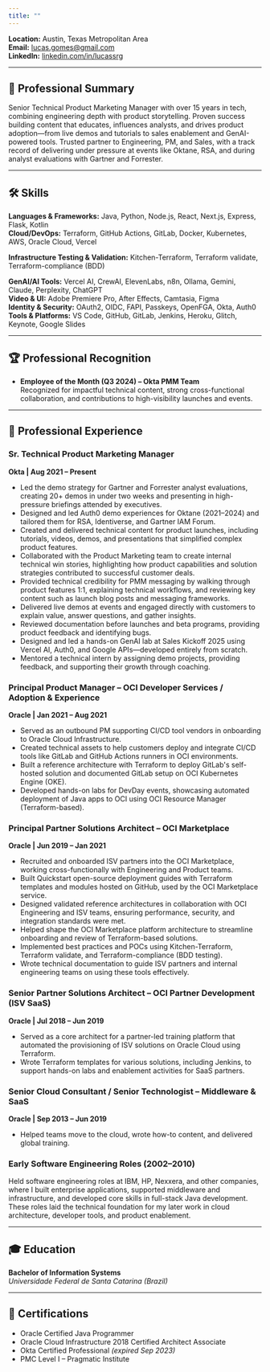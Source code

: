 ```yaml
---
title: ""
---
```


**Location:** Austin, Texas Metropolitan Area  
**Email:** lucas.gomes@gmail.com  
**LinkedIn:** [linkedin.com/in/lucassrg](https://linkedin.com/in/lucassrg)  

---

## 🧠 Professional Summary

Senior Technical Product Marketing Manager with over 15 years in tech, combining engineering depth with product storytelling. Proven success building content that educates, influences analysts, and drives product adoption—from live demos and tutorials to sales enablement and GenAI-powered tools. Trusted partner to Engineering, PM, and Sales, with a track record of delivering under pressure at events like Oktane, RSA, and during analyst evaluations with Gartner and Forrester.

---

## 🛠 Skills

**Languages & Frameworks:** Java, Python, Node.js, React, Next.js, Express, Flask, Kotlin  
**Cloud/DevOps:** Terraform, GitHub Actions, GitLab, Docker, Kubernetes, AWS, Oracle Cloud, Vercel  

**Infrastructure Testing & Validation:** Kitchen-Terraform, Terraform validate, Terraform-compliance (BDD)  

**GenAI/AI Tools:** Vercel AI, CrewAI, ElevenLabs, n8n, Ollama, Gemini, Claude, Perplexity, ChatGPT  
**Video & UI:** Adobe Premiere Pro, After Effects, Camtasia, Figma  
**Identity & Security:** OAuth2, OIDC, FAPI, Passkeys, OpenFGA, Okta, Auth0  
**Tools & Platforms:** VS Code, GitHub, GitLab, Jenkins, Heroku, Glitch, Keynote, Google Slides

---

## 🏆 Professional Recognition

- **Employee of the Month (Q3 2024) – Okta PMM Team**  
  Recognized for impactful technical content, strong cross-functional collaboration, and contributions to high-visibility launches and events.

---

## 💼 Professional Experience

### **Sr. Technical Product Marketing Manager**  
**Okta | Aug 2021 – Present**  
- Led the demo strategy for Gartner and Forrester analyst evaluations, creating 20+ demos in under two weeks and presenting in high-pressure briefings attended by executives.  
- Designed and led Auth0 demo experiences for Oktane (2021–2024) and tailored them for RSA, Identiverse, and Gartner IAM Forum.  
- Created and delivered technical content for product launches, including tutorials, videos, demos, and presentations that simplified complex product features.  
- Collaborated with the Product Marketing team to create internal technical win stories, highlighting how product capabilities and solution strategies contributed to successful customer deals.  
- Provided technical credibility for PMM messaging by walking through product features 1:1, explaining technical workflows, and reviewing key content such as launch blog posts and messaging frameworks.  
- Delivered live demos at events and engaged directly with customers to explain value, answer questions, and gather insights.  
- Reviewed documentation before launches and beta programs, providing product feedback and identifying bugs.  
- Designed and led a hands-on GenAI lab at Sales Kickoff 2025 using Vercel AI, Auth0, and Google APIs—developed entirely from scratch.  
- Mentored a technical intern by assigning demo projects, providing feedback, and supporting their growth through coaching.

### **Principal Product Manager – OCI Developer Services / Adoption & Experience**  
**Oracle | Jan 2021 – Aug 2021**  
- Served as an outbound PM supporting CI/CD tool vendors in onboarding to Oracle Cloud Infrastructure.  
- Created technical assets to help customers deploy and integrate CI/CD tools like GitLab and GitHub Actions runners in OCI environments.  
- Built a reference architecture with Terraform to deploy GitLab's self-hosted solution and documented GitLab setup on OCI Kubernetes Engine (OKE).  
- Developed hands-on labs for DevDay events, showcasing automated deployment of Java apps to OCI using OCI Resource Manager (Terraform-based).  

### **Principal Partner Solutions Architect – OCI Marketplace**  
**Oracle | Jun 2019 – Jan 2021**  
- Recruited and onboarded ISV partners into the OCI Marketplace, working cross-functionally with Engineering and Product teams.  
- Built Quickstart open-source deployment guides with Terraform templates and modules hosted on GitHub, used by the OCI Marketplace service.  
- Designed validated reference architectures in collaboration with OCI Engineering and ISV teams, ensuring performance, security, and integration standards were met.  
- Helped shape the OCI Marketplace platform architecture to streamline onboarding and review of Terraform-based solutions.  
- Implemented best practices and POCs using Kitchen-Terraform, Terraform validate, and Terraform-compliance (BDD testing).  
- Wrote technical documentation to guide ISV partners and internal engineering teams on using these tools effectively.  

### **Senior Partner Solutions Architect – OCI Partner Development (ISV SaaS)**  
**Oracle | Jul 2018 – Jun 2019**  
- Served as a core architect for a partner-led training platform that automated the provisioning of ISV solutions on Oracle Cloud using Terraform.  
- Wrote Terraform templates for various solutions, including Jenkins, to support hands-on labs and enablement activities for SaaS partners.  

### **Senior Cloud Consultant / Senior Technologist – Middleware & SaaS**  
**Oracle | Sep 2013 – Jun 2019**  
- Helped teams move to the cloud, wrote how-to content, and delivered global training.

### **Early Software Engineering Roles (2002–2010)**  
Held software engineering roles at IBM, HP, Nexxera, and other companies, where I built enterprise applications, supported middleware and infrastructure, and developed core skills in full-stack Java development. These roles laid the technical foundation for my later work in cloud architecture, developer tools, and product enablement.

---

## 🎓 Education

**Bachelor of Information Systems**  
*Universidade Federal de Santa Catarina (Brazil)*

---

## 📜 Certifications

- Oracle Certified Java Programmer  
- Oracle Cloud Infrastructure 2018 Certified Architect Associate  
- Okta Certified Professional *(expired Sep 2023)*  
- PMC Level I – Pragmatic Institute  
